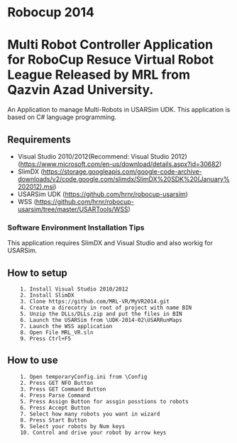 # Robocup 2014

# Multi Robot Controller Application for RoboCup Resuce Virtual Robot League Released by MRL from Qazvin Azad University.
An Application to manage Multi-Robots in USARSim UDK.
This application is based on C# language programming.


## Requirements
* Visual Studio 2010/2012(Recommend: Visual Studio 2012)
	(https://www.microsoft.com/en-us/download/details.aspx?id=30682)
* SlimDX 
	(https://storage.googleapis.com/google-code-archive-downloads/v2/code.google.com/slimdx/SlimDX%20SDK%20(January%202012).msi)
* USARSim UDK
	(https://github.com/hrnr/robocup-usarsim)
* WSS
	(https://github.com/hrnr/robocup-usarsim/tree/master/USARTools/WSS)
	
### Software Environment Installation Tips  
This application requires SlimDX and Visual Studio and also workig for USARSim.


## How to setup  
        1. Install Visual Studio 2010/2012
		2. Install SlimDX
		3. Clone https://github.com/MRL-VR/MyVR2014.git
		4. Create a direcotry in root of project with name BIN
		5. Unzip the DLLs/DLLs.zip and put the files in BIN
		6. Launch the USARSim from \UDK-2014-02\USARRunMaps
		7. Launch the WSS application
		8. Open File MRL_VR.sln
		9. Press Ctrl+F5

## How to use  
		1. Open temporaryConfig.ini from \Config
		2. Press GET NFO Button
		3. Press GET Command Button
		4. Press Parse Command
		5. Press Assign Button for assgin posstions to robots
		6. Press Accept Button
		7. Select how many robots you want in wizard
		8. Press Start Button
		9. Select your robots by Num keys
		10. Control and drive your robot by arrow keys
       
